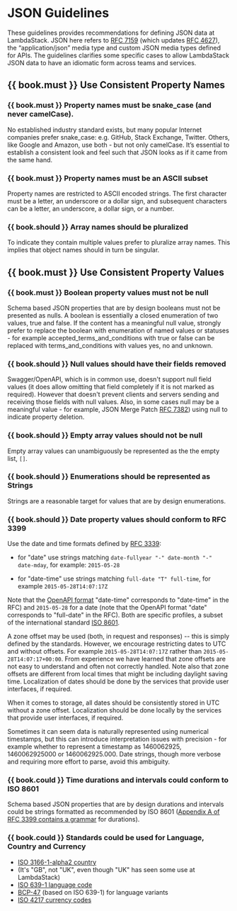 # JSON Guidelines

These guidelines provides recommendations for defining JSON data at LambdaStack. JSON here refers to [RFC 7159](http://www.rfc-editor.org/rfc/rfc7159.txt) (which updates [RFC 4627](https://www.ietf.org/rfc/rfc4627.txt)), the “application/json” media type and custom JSON media types defined for APIs. The guidelines clarifies some specific cases to allow LambdaStack JSON data to have an idiomatic form across teams and services.

## {{ book.must }} Use Consistent Property Names

### {{ book.must }} Property names must be snake_case (and never camelCase).

No established industry standard exists, but many popular Internet companies prefer snake_case: e.g. GitHub, Stack Exchange, Twitter. Others, like Google and Amazon, use both - but not only camelCase. It’s essential to establish a consistent look and feel such that JSON looks as if it came from the same hand.

### {{ book.must }} Property names must be an ASCII subset

Property names are restricted to ASCII encoded strings. The first character must be a letter, an underscore  or a dollar sign, and subsequent characters can be a letter, an underscore, a dollar sign, or a number.

### {{ book.should }} Array names should be pluralized

To indicate they contain multiple values prefer to pluralize array names. This implies that object names should in turn be singular.

## {{ book.must }} Use Consistent Property Values

### {{ book.must }} Boolean property values must not be null

Schema based JSON properties that are by design booleans must not be presented as nulls. A boolean is essentially a closed enumeration of two values, true and false. If the content has a meaningful null value, strongly prefer to replace the boolean with enumeration of named values or statuses - for example accepted_terms_and_conditions with true or false can be replaced with terms_and_conditions with values yes, no and unknown.

### {{ book.should }} Null values should have their fields removed

Swagger/OpenAPI, which is in common use, doesn't support null field values (it does allow omitting that field completely if it is not marked as required). However that doesn't prevent clients and servers sending and receiving those fields with null values. Also, in some cases null may be a meaningful value - for example, JSON Merge Patch [RFC 7382](https://tools.ietf.org/html/rfc7386)) using null to indicate property deletion.

### {{ book.should }} Empty array values should not be null

Empty array values can unambiguously be represented as the the empty list, `[]`.

### {{ book.should }} Enumerations should be represented as Strings

Strings are a reasonable target for values that are by design enumerations.

### {{ book.should }} Date property values should conform to RFC 3399

Use the date and time formats defined by [RFC 3339](http://tools.ietf.org/html/rfc3339#section-5.6):

* for "date" use strings matching `date-fullyear "-" date-month "-" date-mday`, for example: `2015-05-28`

* for "date-time" use strings matching `full-date "T" full-time`, for example `2015-05-28T14:07:17Z`

Note that the  [OpenAPI format](https://github.com/OAI/OpenAPI-Specification/blob/master/versions/2.0.md#data-types) "date-time" corresponds to "date-time" in the RFC) and `2015-05-28` for a date (note that the OpenAPI format "date" corresponds to "full-date" in the RFC). Both are specific profiles, a subset of the international standard [ISO 8601](http://en.wikipedia.org/wiki/ISO_8601).

A zone offset may be used (both, in request and responses) -- this is simply defined by the standards. However, we encourage restricting dates to UTC and without offsets. For example `2015-05-28T14:07:17Z` rather than `2015-05-28T14:07:17+00:00`. From experience we have learned that zone offsets are not easy to understand and often not correctly handled. Note also that zone offsets are different from local times that might be including daylight saving time. Localization of dates should be done by the services that provide user interfaces, if required.

When it comes to storage, all dates should be consistently stored in UTC without a zone offset. Localization should be done locally by the services that provide user interfaces, if required.

Sometimes it can seem data is naturally represented using numerical timestamps, but this can introduce interpretation issues with precision - for example whether to represent a timestamp as 1460062925, 1460062925000 or 1460062925.000. Date strings, though more verbose and requiring more effort to parse, avoid this ambiguity.

### {{ book.could }} Time durations and intervals could conform to ISO 8601

Schema based JSON properties that are by design durations and intervals could be strings formatted as recommended by ISO 8601 ([Appendix A of RFC 3399 contains a grammar](https://tools.ietf.org/html/rfc3339#appendix-A) for durations).

### {{ book.could }} Standards could be used for Language, Country and Currency

- [ISO 3166-1-alpha2 country
](http://en.wikipedia.org/wiki/ISO_3166-1_alpha-2)
 - (It's "GB", not "UK", even though "UK" has seen some use at LambdaStack)
- [ISO 639-1 language code](https://en.wikipedia.org/wiki/List_of_ISO_639-1_codes)
 - [BCP-47](https://tools.ietf.org/html/bcp47) (based on ISO 639-1) for language variants
- [ISO 4217 currency codes](http://en.wikipedia.org/wiki/ISO_4217)
